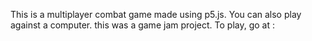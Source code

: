 This is a multiplayer combat game made using p5.js. You can also play against a computer. this was a game jam project. 
To play, go at :
